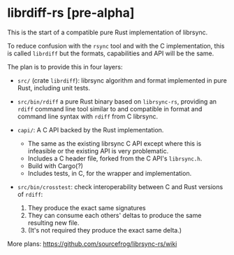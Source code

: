 # librdiff-rs [pre-alpha]

This is the start of a compatible pure Rust implementation of librsync.

To reduce confusion with the `rsync` tool and with the C implementation, this
is called `librdiff` but the formats, capabilities and API will be the same.

The plan is to provide this in four layers:

* `src/`
  (crate `librdiff`):
  librsync algorithm and format implemented in pure Rust, including
  unit tests.

* `src/bin/rdiff`
    a pure Rust binary based on `librsync-rs`, providing an
    `rdiff` command line tool similar to and compatible in
    format and command line syntax with
    `rdiff` from C librsync.

* `capi/`:
    A C API backed by the Rust implementation.
  * The same as the existing librsync C API except where this is
    infeasible or the existing API is very problematic.
  * Includes a C header file, forked from the C API's `librsync.h`.
  * Build with Cargo(?)
  * Includes tests, in C, for the wrapper and implementation.

* `src/bin/crosstest`: check interoperability between C and Rust
    versions of `rdiff`:
  1. They produce the exact same signatures
  2. They can consume each others' deltas to produce the same resulting
     new file.
  3. (It's not required they produce the exact same delta.)

More plans: <https://github.com/sourcefrog/librsync-rs/wiki>
